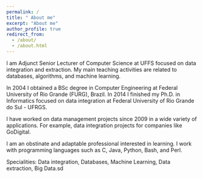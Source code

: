 ```yaml
---
permalink: /
title: " About me"
excerpt: "About me"
author_profile: true
redirect_from: 
  - /about/
  - /about.html
---
```

I am Adjunct Senior Lecturer of Computer Science at UFFS focused on data integration and extraction. My main teaching activities are related to databases, algorithms, and machine learning.

In 2004 I obtained a BSc degree in Computer Engineering at Federal University of Rio Grande (FURG), Brazil. In 2014 I finished my Ph.D. in Informatics focused on data integration at Federal University of Rio Grande do Sul - UFRGS. 

I have worked on data management projects since 2009 in a wide variety of applications. For example, data integration projects for companies like GoDigital. 

I am an obstinate and adaptable professional interested in learning. I work with programming languages such as C, Java, Python, Bash, and Perl. 

Specialities: Data integration, Databases, Machine Learning, Data extraction, Big Data.sd
